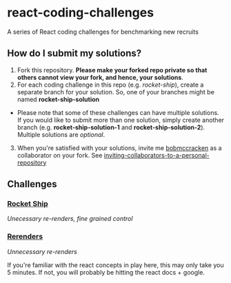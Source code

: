 # react-coding-challenges

A series of React coding challenges for benchmarking new recruits

## How do I submit my solutions?

1. Fork this repository. **Please make your forked repo private so that others cannot view your fork, and hence, your solutions**.
2. For each coding challenge in this repo (e.g. _rocket-ship_), create a separate branch for your solution. So, one of your branches might be named **rocket-ship-solution**

- Please note that some of these challenges can have multiple solutions. If you would like to submit more than one solution, simply create another branch (e.g. **rocket-ship-solution-1** and **rocket-ship-solution-2**). Multiple solutions are _optional_.

3. When you're satisfied with your solutions, invite me [bobmccracken](https://github.com/bobmccracken) as a collaborator on your fork. See [inviting-collaborators-to-a-personal-repository](https://docs.github.com/en/github/setting-up-and-managing-your-github-user-account/inviting-collaborators-to-a-personal-repository)

## Challenges

### [Rocket Ship](https://github.com/IncentivioInc/react-coding-challenges/tree/main/rocket-ship)

*Unecessary re-renders, fine grained control*

### [Rerenders](https://github.com/IncentivioInc/react-coding-challenges/tree/main/rerenders)

*Unnecessary re-renders*

If you're familiar with the react concepts in play here, this may only take you 5 minutes. If not, you will probably be hitting the react docs + google.
